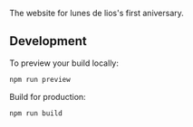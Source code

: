 The website for lunes de lios's first aniversary.

## Development
To preview your build locally:
```sh
npm run preview
```

Build for production:
```sh
npm run build
```
